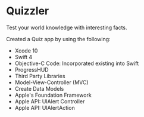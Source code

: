 # Quizzler
Test your world knowledge with interesting facts.

Created a Quiz app by using the following:

* Xcode 10
* Swift 4
* Objective-C Code: Incorporated existing into Swift
* ProgressHUD 
* Third Party Libraries
* Model-View-Controller (MVC)
* Create Data Models
* Apple's Foundation Framework
* Apple API: UIAlert Controller
* Apple API: UIAlertAction
